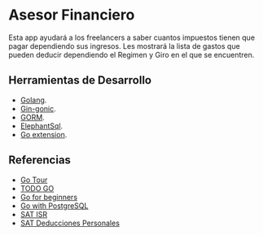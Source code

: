 
# Asesor Financiero
Esta app ayudará a los freelancers a saber cuantos impuestos tienen que pagar dependiendo sus ingresos.
Les mostrará la lista de gastos que pueden deducir dependiendo el Regimen y Giro en el que se encuentren.


## Herramientas de Desarrollo
* [Golang](https://golang.org/).
* [Gin-gonic](https://github.com/gin-gonic/gin).
* [GORM](https://gorm.io/docs/).
* [ElephantSql](https://www.elephantsql.com/).
* [Go extension](ms-vscode.go).


## Referencias
* [Go Tour](https://gotour-es.appspot.com/#1)
* [TODO GO](https://github.com/hugomd/go-todo)
* [Go for beginners](https://www.youtube.com/watch?v=YS4e4q9oBaU&list=WL&index=69&t=1009s)
* [Go with PostgreSQL](https://www.youtube.com/watch?v=-QJyT5lbQjI&list=WL&index=89)
* [SAT ISR](https://www.sat.gob.mx/ordenamiento/18355/ley-del-impuesto-sobre-la-renta)
* [SAT Deducciones Personales](https://www.sat.gob.mx/consulta/23972/conoce-las-deducciones-personales)
